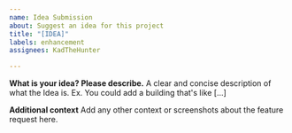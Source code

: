 ```yaml
---
name: Idea Submission
about: Suggest an idea for this project
title: "[IDEA]"
labels: enhancement
assignees: KadTheHunter

---
```


**What is your idea? Please describe.**
A clear and concise description of what the Idea is. Ex. You could add a building that's like [...]

**Additional context**
Add any other context or screenshots about the feature request here.
